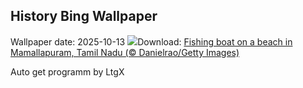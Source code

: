## History Bing Wallpaper
Wallpaper date: 2025-10-13
![](https://www.bing.com/th?id=OHR.MamallapuramBoat_EN-IN7710066435_UHD.jpg&w=1000)Download: [Fishing boat on a beach in Mamallapuram, Tamil Nadu (© Danielrao/Getty Images)](https://www.bing.com/th?id=OHR.MamallapuramBoat_EN-IN7710066435_UHD.jpg)

Auto get programm by LtgX
